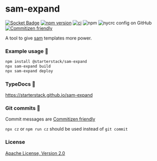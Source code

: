 # sam-expand

[![Socket Badge](https://socket.dev/api/badge/npm/package/@starterstack/sam-expand)](https://socket.dev/npm/package/@starterstack/sam-expand)
[![npm version](https://img.shields.io/npm/v/@starterstack/sam-expand.svg?style=flat)](https://www.npmjs.com/package/@starterstack/sam-expand)
[![ci](https://github.com/starterstack/sam-expand/actions/workflows/ci.yml/badge.svg)](https://github.com/starterstack/sam-expand/actions/workflows/ci.yml)
![npm](https://img.shields.io/npm/dm/@starterstack/sam-expand)
![nycrc config on GitHub](https://img.shields.io/nycrc/starterstack/sam-expand?label=coverage)
[![Commitizen friendly](https://img.shields.io/badge/commitizen-friendly-brightgreen.svg)](https://commitizen.github.io/cz-cli/)

A tool to give [sam](https://docs.aws.amazon.com/serverless-application-model/latest/developerguide/install-sam-cli.html) templates more power.

### Example usage 🚀

```sh
npm install @starterstack/sam-expand
npx sam-expand build
npx sam-expand deploy
```

### TypeDocs 📄

https://starterstack.github.io/sam-expand

### Git commits 🔧

Commit messages are [Commitizen friendly](https://github.com/commitizen/cz-cli#making-your-repo-commitizen-friendly)

`npx cz` or `npm run cz` should be used instead of `git commit`

### License

[Apache License, Version 2.0](LICENSE)
